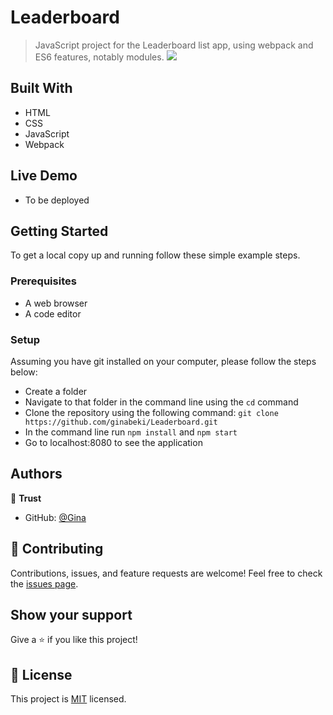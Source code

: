 # Leaderboard
> JavaScript project for the Leaderboard list app, using webpack and ES6 features, notably modules.
![](https://img.shields.io/badge/Microverse-blueviolet)

## Built With

- HTML
- CSS
- JavaScript
- Webpack

## Live Demo

- To be deployed

## Getting Started

To get a local copy up and running follow these simple example steps.

### Prerequisites

- A web browser
- A code editor

### Setup

Assuming you have git installed on your computer, please follow the steps below:

- Create a folder
- Navigate to that folder in the command line using the `cd` command
- Clone the repository using the following command: `git clone https://github.com/ginabeki/Leaderboard.git`
- In the command line run `npm install` and `npm start`
- Go to localhost:8080 to see the application

## Authors

👤 **Trust**

- GitHub: [@Gina](https://github.com/ginabeki)

## 🤝 Contributing

Contributions, issues, and feature requests are welcome!
Feel free to check the [issues page](../../issues/).

## Show your support

Give a ⭐️ if you like this project!

## 📝 License

This project is [MIT](./LICENSE) licensed.
